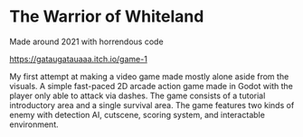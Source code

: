 # The Warrior of Whiteland

Made around 2021 with horrendous code

https://gataugatauaaa.itch.io/game-1

My first attempt at making a video game made mostly alone aside from the visuals. A simple fast-paced 2D arcade action game made in Godot with the player only able to attack via dashes. The game consists of a tutorial introductory area and a single survival area. The game features two kinds of enemy with detection AI, cutscene, scoring system, and interactable environment.
